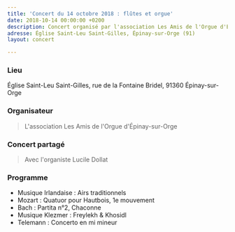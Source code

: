 ```yaml
---
title: 'Concert du 14 octobre 2018 : flûtes et orgue'
date: 2018-10-14 00:00:00 +0200
description: Concert organisé par l'association Les Amis de l'Orgue d'Épinay-sur-Orge
adresse: Église Saint-Leu Saint-Gilles, Épinay-sur-Orge (91)
layout: concert

---
```

### Lieu

Église Saint-Leu Saint-Gilles, rue de la Fontaine Bridel, 91360 Épinay-sur-Orge

### Organisateur

> L'association Les Amis de l'Orgue d'Épinay-sur-Orge

### Concert partagé

> Avec l'organiste Lucile Dollat

### Programme

* Musique Irlandaise : Airs traditionnels
* Mozart : Quatuor pour Hautbois, 1e mouvement
* Bach : Partita n°2, Chaconne
* Musique Klezmer : Freylekh & Khosidl
* Telemann : Concerto en mi mineur